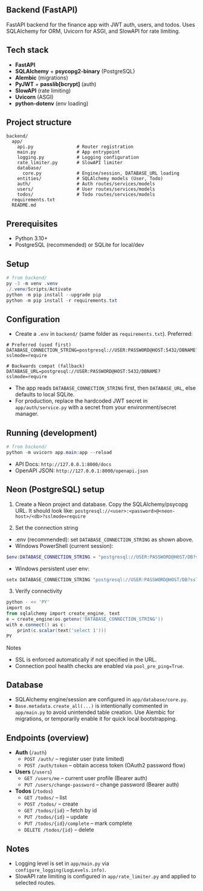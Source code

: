 ## Backend (FastAPI)

FastAPI backend for the finance app with JWT auth, users, and todos. Uses SQLAlchemy for ORM, Uvicorn for ASGI, and SlowAPI for rate limiting.

## Tech stack

- **FastAPI**
- **SQLAlchemy** + **psycopg2-binary** (PostgreSQL)
- **Alembic** (migrations)
- **PyJWT** + **passlib[bcrypt]** (auth)
- **SlowAPI** (rate limiting)
- **Uvicorn** (ASGI)
- **python-dotenv** (env loading)

## Project structure

```text
backend/
  app/
    api.py                # Router registration
    main.py               # App entrypoint
    logging.py            # Logging configuration
    rate_limiter.py       # SlowAPI limiter
    database/
      core.py             # Engine/session, DATABASE_URL loading
    entities/             # SQLAlchemy models (User, Todo)
    auth/                 # Auth routes/services/models
    users/                # User routes/services/models
    todos/                # Todo routes/services/models
  requirements.txt
  README.md
```

## Prerequisites

- Python 3.10+
- PostgreSQL (recommended) or SQLite for local/dev

## Setup

```powershell
# from backend/
py -3 -m venv .venv
./.venv/Scripts/Activate
python -m pip install --upgrade pip
python -m pip install -r requirements.txt
```

## Configuration

- Create a `.env` in `backend/` (same folder as `requirements.txt`). Preferred:

```env
# Preferred (used first)
DATABASE_CONNECTION_STRING=postgresql://USER:PASSWORD@HOST:5432/DBNAME?sslmode=require

# Backwards compat (fallback)
DATABASE_URL=postgresql://USER:PASSWORD@HOST:5432/DBNAME?sslmode=require
```

- The app reads `DATABASE_CONNECTION_STRING` first, then `DATABASE_URL`, else defaults to local SQLite.
- For production, replace the hardcoded JWT secret in `app/auth/service.py` with a secret from your environment/secret manager.

## Running (development)

```powershell
# from backend/
python -m uvicorn app.main:app --reload
```

- API Docs: `http://127.0.0.1:8000/docs`
- OpenAPI JSON: `http://127.0.0.1:8000/openapi.json`

## Neon (PostgreSQL) setup

1. Create a Neon project and database. Copy the SQLAlchemy/psycopg URL. It should look like:
   `postgresql://<user>:<password>@<neon-host>/<db>?sslmode=require`

2. Set the connection string

- .env (recommended): set `DATABASE_CONNECTION_STRING` as shown above.
- Windows PowerShell (current session):

```powershell
$env:DATABASE_CONNECTION_STRING = "postgresql://USER:PASSWORD@HOST/DB?sslmode=require"
```

- Windows persistent user env:

```powershell
setx DATABASE_CONNECTION_STRING "postgresql://USER:PASSWORD@HOST/DB?sslmode=require"
```

3. Verify connectivity

```powershell
python - << 'PY'
import os
from sqlalchemy import create_engine, text
e = create_engine(os.getenv('DATABASE_CONNECTION_STRING'))
with e.connect() as c:
    print(c.scalar(text('select 1')))
PY
```

Notes

- SSL is enforced automatically if not specified in the URL.
- Connection pool health checks are enabled via `pool_pre_ping=True`.

## Database

- SQLAlchemy engine/session are configured in `app/database/core.py`.
- `Base.metadata.create_all(...)` is intentionally commented in `app/main.py` to avoid unintended table creation.
  Use Alembic for migrations, or temporarily enable it for quick local bootstrapping.

## Endpoints (overview)

- **Auth** (`/auth`)
  - `POST /auth/` – register user (rate limited)
  - `POST /auth/token` – obtain access token (OAuth2 password flow)
- **Users** (`/users`)
  - `GET /users/me` – current user profile (Bearer auth)
  - `PUT /users/change-password` – change password (Bearer auth)
- **Todos** (`/todos`)
  - `GET /todos/` – list
  - `POST /todos/` – create
  - `GET /todos/{id}` – fetch by id
  - `PUT /todos/{id}` – update
  - `PUT /todos/{id}/complete` – mark complete
  - `DELETE /todos/{id}` – delete

## Notes

- Logging level is set in `app/main.py` via `configure_logging(LogLevels.info)`.
- SlowAPI rate limiting is configured in `app/rate_limiter.py` and applied to selected routes.
